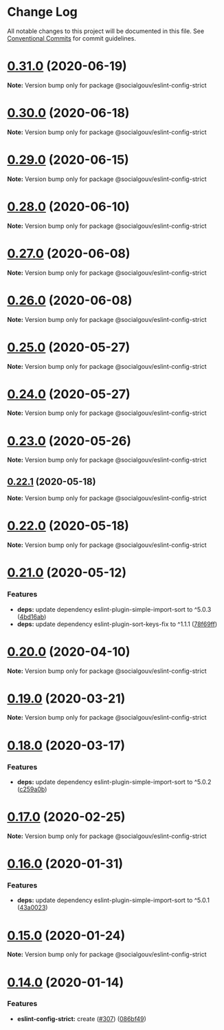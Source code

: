 # Change Log

All notable changes to this project will be documented in this file.
See [Conventional Commits](https://conventionalcommits.org) for commit guidelines.

# [0.31.0](https://github.com/SocialGouv/linters/tree/master/packages/eslint-config-strict/compare/v0.30.0...v0.31.0) (2020-06-19)

**Note:** Version bump only for package @socialgouv/eslint-config-strict





# [0.30.0](https://github.com/SocialGouv/linters/tree/master/packages/eslint-config-strict/compare/v0.29.0...v0.30.0) (2020-06-18)

**Note:** Version bump only for package @socialgouv/eslint-config-strict





# [0.29.0](https://github.com/SocialGouv/linters/tree/master/packages/eslint-config-strict/compare/v0.28.0...v0.29.0) (2020-06-15)

**Note:** Version bump only for package @socialgouv/eslint-config-strict





# [0.28.0](https://github.com/SocialGouv/linters/tree/master/packages/eslint-config-strict/compare/v0.27.0...v0.28.0) (2020-06-10)

**Note:** Version bump only for package @socialgouv/eslint-config-strict





# [0.27.0](https://github.com/SocialGouv/linters/tree/master/packages/eslint-config-strict/compare/v0.26.0...v0.27.0) (2020-06-08)

**Note:** Version bump only for package @socialgouv/eslint-config-strict





# [0.26.0](https://github.com/SocialGouv/linters/tree/master/packages/eslint-config-strict/compare/v0.25.0...v0.26.0) (2020-06-08)

**Note:** Version bump only for package @socialgouv/eslint-config-strict





# [0.25.0](https://github.com/SocialGouv/linters/tree/master/packages/eslint-config-strict/compare/v0.24.0...v0.25.0) (2020-05-27)

**Note:** Version bump only for package @socialgouv/eslint-config-strict





# [0.24.0](https://github.com/SocialGouv/linters/tree/master/packages/eslint-config-strict/compare/v0.23.0...v0.24.0) (2020-05-27)

**Note:** Version bump only for package @socialgouv/eslint-config-strict





# [0.23.0](https://github.com/SocialGouv/linters/tree/master/packages/eslint-config-strict/compare/v0.22.1...v0.23.0) (2020-05-26)

**Note:** Version bump only for package @socialgouv/eslint-config-strict





## [0.22.1](https://github.com/SocialGouv/linters/tree/master/packages/eslint-config-strict/compare/v0.22.0...v0.22.1) (2020-05-18)

**Note:** Version bump only for package @socialgouv/eslint-config-strict





# [0.22.0](https://github.com/SocialGouv/linters/tree/master/packages/eslint-config-strict/compare/v0.21.0...v0.22.0) (2020-05-18)

**Note:** Version bump only for package @socialgouv/eslint-config-strict





# [0.21.0](https://github.com/SocialGouv/linters/tree/master/packages/eslint-config-strict/compare/v0.20.0...v0.21.0) (2020-05-12)


### Features

* **deps:** update dependency eslint-plugin-simple-import-sort to ^5.0.3 ([4bd16ab](https://github.com/SocialGouv/linters/tree/master/packages/eslint-config-strict/commit/4bd16ab34ced0365817afebc202702bd40b2d91b))
* **deps:** update dependency eslint-plugin-sort-keys-fix to ^1.1.1 ([78f69ff](https://github.com/SocialGouv/linters/tree/master/packages/eslint-config-strict/commit/78f69ffa09726c368f0dd17f743518f5927eb59c))





# [0.20.0](https://github.com/SocialGouv/linters/tree/master/packages/eslint-config-strict/compare/v0.19.0...v0.20.0) (2020-04-10)

**Note:** Version bump only for package @socialgouv/eslint-config-strict





# [0.19.0](https://github.com/SocialGouv/linters/tree/master/packages/eslint-config-strict/compare/v0.18.0...v0.19.0) (2020-03-21)

**Note:** Version bump only for package @socialgouv/eslint-config-strict





# [0.18.0](https://github.com/SocialGouv/linters/tree/master/packages/eslint-config-strict/compare/v0.17.0...v0.18.0) (2020-03-17)


### Features

* **deps:** update dependency eslint-plugin-simple-import-sort to ^5.0.2 ([c259a0b](https://github.com/SocialGouv/linters/tree/master/packages/eslint-config-strict/commit/c259a0bcec927a8798946c5a6d92d65fc831bad7))





# [0.17.0](https://github.com/SocialGouv/linters/tree/master/packages/eslint-config-strict/compare/v0.16.0...v0.17.0) (2020-02-25)

**Note:** Version bump only for package @socialgouv/eslint-config-strict





# [0.16.0](https://github.com/SocialGouv/linters/tree/master/packages/eslint-config-strict/compare/v0.15.0...v0.16.0) (2020-01-31)


### Features

* **deps:** update dependency eslint-plugin-simple-import-sort to ^5.0.1 ([43a0023](https://github.com/SocialGouv/linters/tree/master/packages/eslint-config-strict/commit/43a0023937cd0d237bacf8838ddf2621da551baf))





# [0.15.0](https://github.com/SocialGouv/linters/tree/master/packages/eslint-config-strict/compare/v0.14.0...v0.15.0) (2020-01-24)

**Note:** Version bump only for package @socialgouv/eslint-config-strict





# [0.14.0](https://github.com/SocialGouv/linters/tree/master/packages/eslint-config-strict/compare/v0.13.0...v0.14.0) (2020-01-14)


### Features

* **eslint-config-strict:** create ([#307](https://github.com/SocialGouv/linters/tree/master/packages/eslint-config-strict/issues/307)) ([086bf49](https://github.com/SocialGouv/linters/tree/master/packages/eslint-config-strict/commit/086bf4911ac2590aa873e50f3aec85149f6d0bce))
